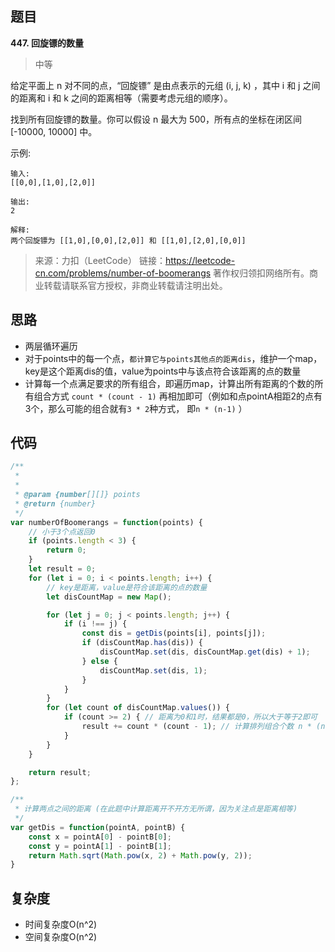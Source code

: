 ## 题目
**447. 回旋镖的数量**
>中等

给定平面上 n 对不同的点，“回旋镖” 是由点表示的元组 (i, j, k) ，其中 i 和 j 之间的距离和 i 和 k 之间的距离相等（需要考虑元组的顺序）。

找到所有回旋镖的数量。你可以假设 n 最大为 500，所有点的坐标在闭区间 [-10000, 10000] 中。

示例:
```
输入:
[[0,0],[1,0],[2,0]]

输出:
2

解释:
两个回旋镖为 [[1,0],[0,0],[2,0]] 和 [[1,0],[2,0],[0,0]]
```
>来源：力扣（LeetCode）
链接：https://leetcode-cn.com/problems/number-of-boomerangs
著作权归领扣网络所有。商业转载请联系官方授权，非商业转载请注明出处。

## 思路
* 两层循环遍历
* 对于points中的每一个点，`都计算它与points其他点的距离dis`，维护一个map，key是这个距离dis的值，value为points中与该点符合该距离的点的数量
* 计算每一个点满足要求的所有组合，即遍历map，计算出所有距离的个数的所有组合方式 `count * (count - 1)` 再相加即可（例如和点pointA相距2的点有3个，那么可能的组合就有`3 * 2`种方式， 即`n * (n-1)` ）

## 代码
```javascript
/**
 *  
 * 
 * @param {number[][]} points
 * @return {number}
 */
var numberOfBoomerangs = function(points) {
    // 小于3个点返回0
    if (points.length < 3) {
        return 0;
    }
    let result = 0;
    for (let i = 0; i < points.length; i++) {
        // key是距离，value是符合该距离的点的数量
        let disCountMap = new Map();

        for (let j = 0; j < points.length; j++) {
            if (i !== j) {
                const dis = getDis(points[i], points[j]);
                if (disCountMap.has(dis)) {
                    disCountMap.set(dis, disCountMap.get(dis) + 1);
                } else {
                    disCountMap.set(dis, 1);
                }
            }
        }
        for (let count of disCountMap.values()) {
            if (count >= 2) { // 距离为0和1时，结果都是0，所以大于等于2即可
                result += count * (count - 1); // 计算排列组合个数 n * (n - 1)       
            }
        }
    }

    return result;
};

/**
 * 计算两点之间的距离 (在此题中计算距离开不开方无所谓，因为关注点是距离相等)
 */
var getDis = function(pointA, pointB) {
    const x = pointA[0] - pointB[0];
    const y = pointA[1] - pointB[1];
    return Math.sqrt(Math.pow(x, 2) + Math.pow(y, 2));
}
```

## 复杂度
* 时间复杂度O(n^2)
* 空间复杂度O(n^2)
